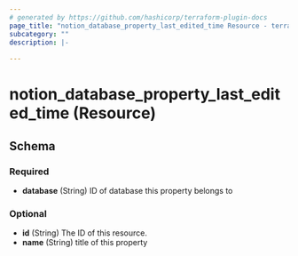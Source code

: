 ```yaml
---
# generated by https://github.com/hashicorp/terraform-plugin-docs
page_title: "notion_database_property_last_edited_time Resource - terraform-provider-notion"
subcategory: ""
description: |-
  
---
```


# notion_database_property_last_edited_time (Resource)





<!-- schema generated by tfplugindocs -->
## Schema

### Required

- **database** (String) ID of database this property belongs to

### Optional

- **id** (String) The ID of this resource.
- **name** (String) title of this property


